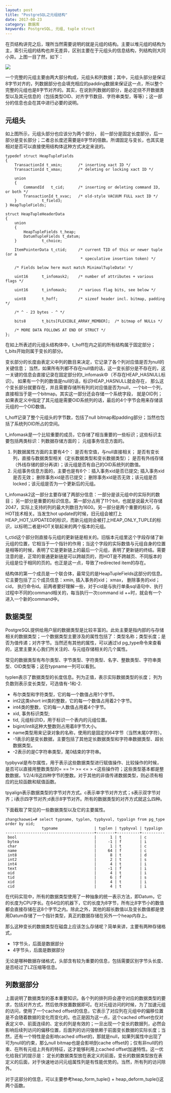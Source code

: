 ```yaml
---
layout: post
title: "PostgreSQL之元组结构"
date: 2017-08-23
category: 数据库
keywords: PostgreSQL, 元组, tuple struct
---
```


在页结构讲完之后，理所当然需要说明的就是元组的结构。主要以堆元组的结构为主，索引元组的结构也并无差异，区别主要在于元组头的信息结构，列结构则大同小异。上图一目了然，如下：

![](/assets/2017/pg_tuple_struct.png)

一个完整的元组主要由两大部分构成，元组头和列数据；其中，元组头部分是保证8字节对齐的，列数据部分也会填充相应的padding数据来保证这一点，所以整个完整的元组也是8字节对齐的。其实，在说到列数据的部分，是必定绕不开数据类型以及其元信息的（包括类型OID、对齐字节数目、字符串类型，等等）；这一部分的信息也会在其中进行必要的说明。

## 元组头

如上图所示，元组头部分也应该分为两个部分， 前一部分是固定长度部分，后一部分是变长部分；二者总长度还需要是8字节的倍数。所谓固定与变长，也其实是相对是否可以直接使用结构体这种方式决定来说的。

```
typedef struct HeapTupleFields
{
	TransactionId t_xmin;		/* inserting xact ID */
	TransactionId t_xmax;		/* deleting or locking xact ID */

	union
	{
		CommandId	t_cid;		/* inserting or deleting command ID, or both */
		TransactionId t_xvac;	/* old-style VACUUM FULL xact ID */
	}			t_field3;
} HeapTupleFields;

struct HeapTupleHeaderData
{
	union
	{
		HeapTupleFields t_heap;
		DatumTupleFields t_datum;
	}			t_choice;

	ItemPointerData t_ctid;		/* current TID of this or newer tuple (or a
								 * speculative insertion token) */

	/* Fields below here must match MinimalTupleData! */

	uint16		t_infomask2;	/* number of attributes + various flags */

	uint16		t_infomask;		/* various flag bits, see below */

	uint8		t_hoff;			/* sizeof header incl. bitmap, padding */

	/* ^ - 23 bytes - ^ */

	bits8		t_bits[FLEXIBLE_ARRAY_MEMBER];	/* bitmap of NULLs */

	/* MORE DATA FOLLOWS AT END OF STRUCT */
};
```

在如上所表述的元组头结构体中，t\_hoff在内之前的所有结构属于固定部分； t\_bits开始则属于变长的部分。

变长部分的长度由表定义中列的数目来决定，它记录了各个列对应值是否为null的关键信息； 当然，如果所有列都不存在null值的话，这一变长部分是不存在的，这一关键的信息会直接记录在固定部分的t\_infomask中（不存在HEAP_HASNULL标识）。 如果有一个列的数值是null的话，标识HEAP\_HASNULL就会存在， 那么这个变长部分就要存在，并且需要存储所有列的对应值是否为null，一个bit一个列，直接相当于是一个bitmap。其实这一部分还会存储一个系统字段， 就是OID列； 如果表定义中指定了其元组是需要OID系统列的话，最后的4个字节会用来存储该元组的一个OID数值。

t\_hoff记录了整个元组头的字节数，包括了null bitmap和padding部分；当然也包括了系统列OID所占的空间。

t\_infomask是一个比较重要的成员，它存储了相当重要的一些标识；这些标识主要包括两类标识：列数据存储方面的； 元组事务信息方面的。

  1. 列数据属性方面的主要有4个： 是否有空值，与null直接相关； 是否有变长列，直接与数据类型相关（定长数据类型和变长数据类型）； 是否有外线存储（外线存储的部分再讲）；该元组是否有自己的OID系统列的数值。
  2. 元组事务信息方面的，主要也是有6个：插入事务xid是否已提交; 插入事务xid是否无效； 删除事务xid是否已提交； 删除事务xid是否无效；该元组是否locked；该元组是否为一个更新后的元组。

t\_infomask2这一部分主要存储了两部分信息：一部分是该元组中的实际列的数目； 另一部分是重要的标识信息。第一部分占用了11个bit，也就是说最大可存储2047，实际上支持的列的最大列数目为1600。另一部分是两个重要的标识，与HOT技术相关。当发生hot update的时候，旧元组会被打上HEAP\_HOT_\UPDATED的标识，而新元组则会被打上HEAP\_ONLY\_TUPLE的标识，以标明二者是HOT关联起来的两个版本的元组。

t\_ctid这个部分则直接与元组的更新链是相关的。旧版本元组里这个字段存储了新元组的位置，它相当于一个指针的作用；当这个字段的实际数值与元组自身的位置是相等的时候，表明了它是更新链上的最后一个元组，表明了更新链的终结。需要注意的是，正常的普通更新链是可以跨越页的，而HOT是不跨越页、不同版本的元组是位于相同的页的。也正是这一点，导致了redirected item的存在。

结构体的第一个成员是一个联合体，最常见的是HeapTupleFields这部分的信息。它主要包括了三个成员信息：xmin, 插入事务的xid； xmax， 删除事务的xid； cid， 执行命令id。前两者要好理解一些，对于cid是与执行单条sql语句中、执行过程中不同的command相关的，每当执行一次command id ++时，就会有一个进入一个新的command中。

## 数据类型

PostgreSQL提供给用户层的数据类型是比较丰富的。此处主要是指内部的与存储相关的数据类型；一个数据类型主要涉及的属性包括了：类型名称；类型长度；是否为值传递；对齐字节。当然还有其他的属性，可以通过\d pg_type命令来查看的，这里主要关心我们所关注的、与元组存储相关的几个属性。

常见的数据类型有布尔类型、字节类型、字符类型、名字、整数类型、字符串类型、OID类型等；这在typname一列可以看到。

typlen表示了数据类型的长度信息。列为正值，表示实际数据类型的长度； 列为负数则表示变长类型，可选值有-1和-2.

* 布尔类型和字符类型，它的每一个数值占用1个字节。
* int2这类short int类的整数，它的每一个数值占用着2个字节。
* int4类的整数，它的每一人数值占用着4个字节。
* xid, 事务标识类型;
* tid, 元组标识ID，用于标识一个表内的元组位置。
* bigint/int8这种大整数则占用着8字节大小。
* name类型用来记录对象的名称，使用的是固定的64字节（当然末尾0字符）。
* -1表示的是变长数据，主要包括了其他定长数据类型和字符串数据类型、超长数据类型。
* -2表示的是C字符串类型，尾0结束的字符串。

typbyval是布尔属性，用于表示这些数据类型进行赋值操作、比较操作的时候，是否可以直接用整数类型的= == != >= <= > <这些操作符；这些类型基本都是整数数据，1/2/4/8这四种字节的整数。对于其他的非值传递数据类型，则必须有相应的比较函数和赋值函数。

tpyalign表示数据类型的字节对齐方式。c表示单字节对齐方式；s表示双字节对齐；i表示四字节对齐;d表示8字节对齐。所有的数据类型的对齐方式就这么四种。

下面截取了常见的一些数据类型以及它的主要属性。

```
zhangchaowei=# select typname, typlen, typbyval, typalign from pg_type order by oid;
                typname                | typlen | typbyval | typalign 
---------------------------------------+--------+----------+----------
 bool                                  |      1 | t        | c
 bytea                                 |     -1 | f        | i
 char                                  |      1 | t        | c
 name                                  |     64 | f        | c
 int8                                  |      8 | t        | d
 int2                                  |      2 | t        | s
 int4                                  |      4 | t        | i
 text                                  |     -1 | f        | i
 oid                                   |      4 | t        | i
 tid                                   |      6 | f        | s
 xid                                   |      4 | t        | i
 cid                                   |      4 | t        | i
```

在代码实现中，所有的数据类型使用了一种抽象的统一表示方法，即Datum，它的长度为CPU字长。在64位的机器下，它的长度为8字节，所有比8字节小的数值都会直接存储在这8个字节之内。除此之外，其他的超长数值以及变长数值都是使用Datum存储了一个指针类型，真正的数据存储在另外一个heap内存上。

那么这种变长的数据类型在磁盘上应该怎么存储呢？简单来讲，主要有两种存储格式，

* 1字节头，后面是数据部分
* 4字节头，后面是数据部分

无论是哪种数据存储格式，头部含有较为重要的信息，包括需要区别字节头长度、是否经过了LZ压缩等信息。

## 列数据部分

上面说明了数据类型的基本重要知识。各个列的排列将会遵守对应的数据类型的要求，包括对齐方式，然后依序放置数据即可。在对元组访问的时候，为了加速元组的访问，使用了一个cached offset的信息，它表示了对应列在元组中的偏移位置是不会随着数据的变化而变化的。也正是因为这一点，这个cached offset也仅对表定义中、前面连续的、定长的列是有效的；一旦出现一个变长的数据列，必然会影响后续列访问的偏移位置，后面列的访问强依赖于前面变长数据的实际长度；当然，还有一个特性是会影响cached offset的，那就是null，如果列属性中出现了可为null的约束，那么null bitmap也是会影响到cache offset的；仅有非null的约束、在所有元组上共有的特征，这才能够利用上cached offset加速特性。这一优化给我们的提示是： 定长的数据类型放在表定义的前面，变长的数据类型放在表定义的后面，对于快速地访问元组属性列是有性能优势的。当然，所有列的访问除外。

对于这部分的信息，可以主要参考heap_form_tuple() + heap_deform_tuple()这两个函数。
